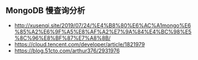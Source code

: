## MongoDB 慢查询分析
* http://xusenqi.site/2019/07/24/%E4%B8%80%E6%AC%A1mongo%E6%85%A2%E6%9F%A5%E8%AF%A2%E7%9A%84%E4%BC%98%E5%8C%96%E8%BF%87%E7%A8%8B/
* https://cloud.tencent.com/developer/article/1821979
* https://blog.51cto.com/arthur376/2931976
